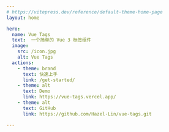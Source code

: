 ```yaml
---
# https://vitepress.dev/reference/default-theme-home-page
layout: home

hero:
  name: Vue Tags
  text:  一个简单的 Vue 3 标签组件
  image:
    src: /icon.jpg
    alt: Vue Tags
  actions:
    - theme: brand
      text: 快速上手
      link: /get-started/
    - theme: alt
      text: Demo
      link: https://vue-tags.vercel.app/
    - theme: alt
      text: GitHub
      link: https://github.com/Hazel-Lin/vue-tags.git

---
```

